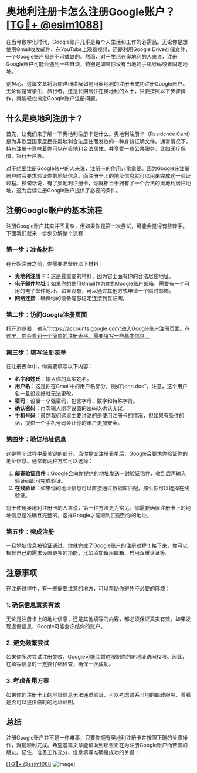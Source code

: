 # 奥地利注册卡怎么注册Google账户？[[TG💪+ @esim1088](https://t.me/s/esim1088)]

在当今数字化时代，Google账户几乎是每个人生活和工作的必需品。无论你是想使用Gmail收发邮件、在YouTube上观看视频，还是利用Google Drive存储文件，一个Google账户都是不可或缺的。然而，对于生活在奥地利的人来说，注册Google账户可能会遇到一些麻烦，特别是如果你没有当地的手机号码或者固定地址。

别担心，这篇文章将为你详细讲解如何用奥地利的注册卡成功注册Google账户。无论你是留学生、旅行者，还是长期居住在奥地利的人士，只要按照以下步骤操作，就能轻松搞定Google账户注册问题。

## 什么是奥地利注册卡？

首先，让我们来了解一下奥地利注册卡是什么。奥地利注册卡（Residence Card）是为非欧盟国家居民在奥地利合法居住而发放的一种身份证明文件。通常情况下，持有注册卡意味着你可以在奥地利合法居住，并享受一些公共服务，比如医疗保障、银行开户等。

对于想要注册Google账户的人来说，注册卡的作用非常重要。因为Google在注册账户时会要求验证你的地址信息，而注册卡上的地址信息就可以用来完成这一验证过程。换句话说，有了奥地利注册卡，你就相当于拥有了一个合法的奥地利居住地址，这为后续注册Google账户提供了必要的条件。

## 注册Google账户的基本流程

注册Google账户其实并不复杂，但如果你是第一次尝试，可能会觉得有些棘手。下面我们就来一步步分解整个流程：

### 第一步：准备材料

在开始注册之前，你需要准备好以下材料：
- **奥地利注册卡**：这是最重要的材料，因为它上面有你的合法居住地址。
- **电子邮件地址**：如果你想使用Gmail作为你的Google账户邮箱，需要有一个可用的电子邮件地址。如果没有，可以通过其他方式申请一个临时邮箱。
- **网络连接**：确保你的设备能够稳定连接到互联网。

### 第二步：访问Google注册页面

打开浏览器，输入“https://accounts.google.com”进入Google账户注册页面。在这里，你会看到一个简单的注册表格，需要填写一些基本信息。

### 第三步：填写注册表单

在注册表单中，你需要填写以下内容：
- **名字和姓氏**：输入你的真实姓名。
- **用户名**：这是你在Gmail中的用户名部分，例如“john.doe”。注意，这个用户名一旦设定好就无法更改。
- **密码**：设置一个强密码，包含字母、数字和特殊字符。
- **确认密码**：再次输入刚才设置的密码以确认无误。
- **手机号码**：虽然我们这里主要讨论的是使用注册卡的情况，但如果有条件的话，提供一个手机号码会让你的账户更加安全。

### 第四步：验证地址信息

这是整个过程中最关键的部分。当你提交注册表单后，Google会要求你验证你的地址信息。通常有两种方式可以选择：
1. **邮寄验证信件**：Google会向你提供的地址发送一封验证信件，收到后再输入验证码即可完成验证。
2. **在线验证**：如果你的地址信息可以直接通过数据库匹配，那么你可以选择在线验证。

对于使用奥地利注册卡的人来说，第一种方法更为常见。你需要确保注册卡上的地址信息是准确且完整的，这样Google才能顺利匹配到你的地址。

### 第五步：完成注册

一旦地址信息被验证通过，你就完成了Google账户的注册过程！接下来，你可以根据自己的需求设置更多的功能，比如添加备用邮箱、启用双重认证等。

## 注意事项

在注册过程中，有一些需要注意的地方，可以帮助你避免不必要的麻烦：

### 1. 确保信息真实有效

无论是注册卡上的地址信息，还是其他填写的内容，都必须保证真实有效。如果发现虚假信息，Google可能会冻结你的账户。

### 2. 避免频繁尝试

如果你多次尝试注册失败，Google可能会暂时限制你的IP地址访问权限。因此，在填写信息时一定要仔细检查，确保一次成功。

### 3. 考虑备用方案

如果你的注册卡上的地址信息无法通过验证，可以考虑联系当地的邮政服务，看看是否可以提供临时的地址证明。

## 总结

注册Google账户并不是一件难事，只要你拥有奥地利注册卡并按照正确的步骤操作，就能顺利完成。希望这篇文章能帮助到那些正在为注册Google账户而苦恼的朋友。记住，准备工作充分、信息填写准确是成功的关键！

[[TG💪+ @esim1088](https://t.me/s/esim1088) ![Image](https://i.postimg.cc/4NQfJmqS/Snipaste-2025-05-13-00-14-12.png)]